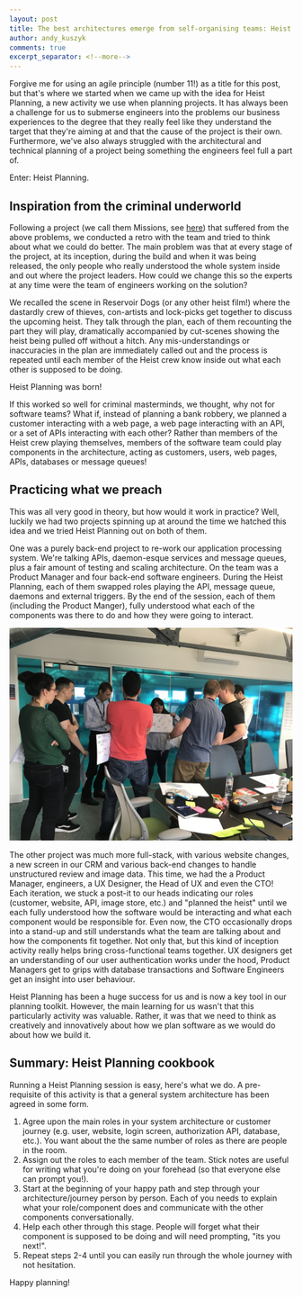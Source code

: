 ```yaml
---
layout: post
title: The best architectures emerge from self-organising teams: Heist Planning
author: andy_kuszyk
comments: true
excerpt_separator: <!--more-->
---
```


Forgive me for using an agile principle (number 11!) as a title for this post, but that's where we started when we came up with the idea for Heist Planning, a new activity we use when planning projects. It has always been a challenge for us to submerse engineers into the problems our business experiences to the degree that they really feel like they understand the target that they're aiming at and that the cause of the project is their own. Furthermore, we've also always struggled with the architectural and technical planning of a project being something the engineers feel full a part of.

Enter: Heist Planning.

<!--more-->

## Inspiration from the criminal underworld
Following a project (we call them Missions, see [here](https://tech.carfinance247.co.uk/how-to-facilitate-engineering-engagement-and-team-discussions/)) that suffered from the above problems, we conducted a retro with the team and tried to think about what we could do better. The main problem was that at every stage of the project, at its inception, during the build and when it was being released, the only people who really understood the whole system inside and out where the project leaders. How could we change this so the experts at any time were the team of engineers working on the solution?

We recalled the scene in Reservoir Dogs (or any other heist film!) where the dastardly crew of thieves, con-artists and lock-picks get together to discuss the upcoming heist. They talk through the plan, each of them recounting the part they will play, dramatically accompanied by cut-scenes showing the heist being pulled off without a hitch. Any mis-understandings or inaccuracies in the plan are immediately called out and the process is repeated until each member of the Heist crew know inside out what each other is supposed to be doing.

Heist Planning was born!

If this worked so well for criminal masterminds, we thought, why not for software teams? What if, instead of planning a bank robbery, we planned a customer interacting with a web page, a web page interacting with an API, or a set of APIs interacting with each other? Rather than members of the Heist crew playing themselves, members of the software team could play components in the architecture, acting as customers, users, web pages, APIs, databases or message queues!

## Practicing what we preach
This was all very good in theory, but how would it work in practice? Well, luckily we had two projects spinning up at around the time we hatched this idea and we tried Heist Planning out on both of them.

One was a purely back-end project to re-work our application processing system. We're talking APIs, daemon-esque services and message queues, plus a fair amount of testing and scaling architecture. On the team was a Product Manager and four back-end software engineers. During the Heist Planning, each of them swapped roles playing the API, message queue, daemons and external triggers. By the end of the session, each of them (including the Product Manger), fully understood what each of the components was there to do and how they were going to interact.

![Heist Planning](../images/heist-planning.JPG)

The other project was much more full-stack, with various website changes, a new screen in our CRM and various back-end changes to handle unstructured review and image data. This time, we had the a Product Manager, engineers, a UX Designer, the Head of UX and even the CTO! Each iteration, we stuck a post-it to our heads indicating our roles (customer, website, API, image store, etc.) and "planned the heist" until we each fully understood how the software would be interacting and what each component would be responsible for. Even now, the CTO occasionally drops into a stand-up and still understands what the team are talking about and how the components fit together. Not only that, but this kind of inception activity really helps bring cross-functional teams together. UX designers get an understanding of our user authentication works under the hood, Product Managers get to grips with database transactions and Software Engineers get an insight into user behaviour.

Heist Planning has been a huge success for us and is now a key tool in our planning toolkit. However, the main learning for us wasn't that this particularly activity was valuable. Rather, it was that we need to think as creatively and innovatively about how we plan software as we would do about how we build it.

## Summary: Heist Planning cookbook
Running a Heist Planning session is easy, here's what we do. A pre-requisite of this activity is that a general system architecture has been agreed in some form.

1. Agree upon the main roles in your system architecture or customer journey (e.g. user, website, login screen, authorization API, database, etc.). You want about the the same number of roles as there are people in the room.
2. Assign out the roles to each member of the team. Stick notes are useful for writing what you're doing on your forehead (so that everyone else can prompt you!).
3. Start at the beginning of your happy path and step through your architecture/journey person by person. Each of you needs to explain what your role/component does and communicate with the other components conversationally.
4. Help each other through this stage. People will forget what their component is supposed to be doing and will need prompting, "its you next!".
5. Repeat steps 2-4 until you can easily run through the whole journey with not hesitation.

Happy planning!

